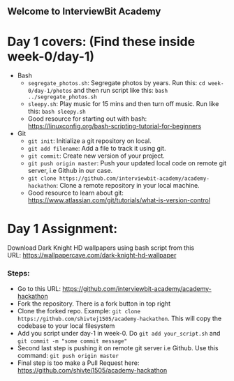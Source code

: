 ## Welcome to InterviewBit Academy

# Day 1 covers: (Find these inside week-0/day-1)
* Bash
    * `segregate_photos.sh`: Segregate photos by years. Run this: `cd week-0/day-1/photos` and then run script like this: `bash ../segregate_photos.sh`
    * `sleepy.sh`: Play music for 15 mins and then turn off music. Run like this: `bash sleepy.sh`
    * Good resource for starting out with bash: https://linuxconfig.org/bash-scripting-tutorial-for-beginners
* Git
    * `git init`: Initialize a git repository on local.
    * `git add filename`: Add a file to track it using git.
    * `git commit`: Create new version of your project.
    * `git push origin master`: Push your updated local code on remote git server, i.e Github in our case.
    * `git clone https://github.com/interviewbit-academy/academy-hackathon`: Clone a remote repository in your local machine.
    * Good resource to learn about git: https://www.atlassian.com/git/tutorials/what-is-version-control

# Day 1 Assignment:
Download Dark Knight HD wallpapers using bash script from this URL: https://wallpapercave.com/dark-knight-hd-wallpaper

### Steps:
* Go to this URL: https://github.com/interviewbit-academy/academy-hackathon
* Fork the repository. There is a fork button in top right
* Clone the forked repo. Example: `git clone https://github.com/shivtej1505/academy-hackathon`. This will copy the codebase to your local filesystem
* Add you script under day-1 in week-0. Do `git add your_script.sh` and `git commit -m "some commit message"`
* Second last step is pushing it on remote git server i.e Github. Use this command: `git push origin master`
* Final step is too make a Pull Request here: https://github.com/shivtej1505/academy-hackathon

